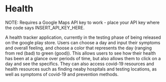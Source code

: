 # Health
NOTE: Requires a Google Maps API key to work - place your API key where the code says INSERT_API_KEY_HERE.

A health tracker application, currently in the testing phase of being released on the google play store.
Users can choose a day and input their symptoms and overall feeling, and choose a color that represents the day (ranging from red (bad) to green (good)).
This allows users to see how their health has been at a glance over periods of time, but also allows them to click on a day and see the specifics.
They can also access covid-19 resources and health resources such as finding neaby hospitals and testing locations, as well as symptoms of covid-19 and prevention methods.
